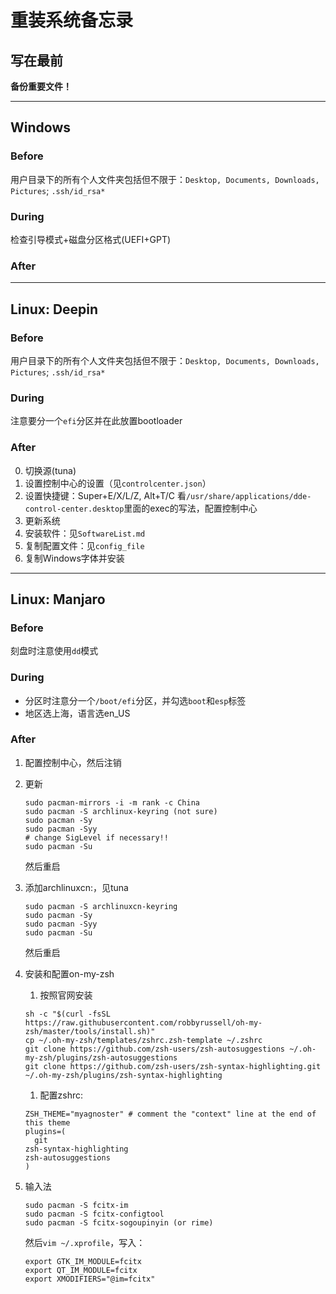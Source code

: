 # 重装系统备忘录

## 写在最前

**备份重要文件！**

---

## Windows

### Before
用户目录下的所有个人文件夹包括但不限于：`` Desktop, Documents, Downloads, Pictures ``; `` .ssh/id_rsa* ``

### During
检查引导模式+磁盘分区格式(UEFI+GPT)

### After

---

## Linux: Deepin

### Before
用户目录下的所有个人文件夹包括但不限于：`` Desktop, Documents, Downloads, Pictures ``; `` .ssh/id_rsa* ``

### During

注意要分一个`` efi ``分区并在此放置bootloader

### After

0. 切换源(tuna)
1. 设置控制中心的设置（见`` controlcenter.json ``）
1. 设置快捷键：Super+E/X/L/Z, Alt+T/C
   看`` /usr/share/applications/dde-control-center.desktop ``里面的exec的写法，配置控制中心
1. 更新系统
1. 安装软件：见`` SoftwareList.md ``
1. 复制配置文件：见`` config_file ``
1. 复制Windows字体并安装

---

## Linux: Manjaro

### Before

刻盘时注意使用`` dd ``模式

### During

 - 分区时注意分一个`` /boot/efi ``分区，并勾选`` boot ``和`` esp ``标签
 - 地区选上海，语言选en_US

### After

1. 配置控制中心，然后注销

1. 更新
   ```shell
   sudo pacman-mirrors -i -m rank -c China
   sudo pacman -S archlinux-keyring (not sure)
   sudo pacman -Sy
   sudo pacman -Syy
   # change SigLevel if necessary!!
   sudo pacman -Su
   ```
   然后重启

1. 添加archlinuxcn:，见tuna
   ```shell
   sudo pacman -S archlinuxcn-keyring
   sudo pacman -Sy
   sudo pacman -Syy
   sudo pacman -Su
   ```
   然后重启

1. 安装和配置on-my-zsh
   1. 按照官网安装
   ```shell
   sh -c "$(curl -fsSL https://raw.githubusercontent.com/robbyrussell/oh-my-zsh/master/tools/install.sh)"
   cp ~/.oh-my-zsh/templates/zshrc.zsh-template ~/.zshrc
   git clone https://github.com/zsh-users/zsh-autosuggestions ~/.oh-my-zsh/plugins/zsh-autosuggestions
   git clone https://github.com/zsh-users/zsh-syntax-highlighting.git ~/.oh-my-zsh/plugins/zsh-syntax-highlighting
   ```

   1. 配置zshrc: 
   ```shell
   ZSH_THEME="myagnoster" # comment the "context" line at the end of this theme
   plugins=(
     git
   zsh-syntax-highlighting
   zsh-autosuggestions
   )
   ```

1. 输入法
   ```shell
   sudo pacman -S fcitx-im
   sudo pacman -S fcitx-configtool
   sudo pacman -S fcitx-sogoupinyin (or rime)
   ```
   然后`` vim ~/.xprofile ``，写入：
   ```shell
   export GTK_IM_MODULE=fcitx
   export QT_IM_MODULE=fcitx
   export XMODIFIERS="@im=fcitx"
   ```
